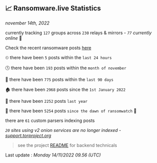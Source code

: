 
## 📈 Ransomware.live Statistics
_november 14th, 2022_

currently tracking `127` groups across `230` relays & mirrors - _`77` currently online_ 📡

Check the recent ransomware posts [here](https://www.ransomware.live/#/recentposts)


⏲ there have been `5` posts within the `last 24 hours`

🕓 there have been `193` posts within the `month of november`

📅 there have been `775` posts within the `last 90 days`

🏚 there have been `2968` posts since the `1st January 2022`

🚀 there have been `2252` posts `last year`

🦕 there have been `5254` posts `since the dawn of ransomwatch` 🐣

there are `61` custom parsers indexing posts

_`20` sites using v2 onion services are no longer indexed - [support.torproject.org](https://support.torproject.org/onionservices/v2-deprecation/)_

> see the project [README](https://github.com/jmousqueton/ransomwatch#readme) for backend technicals



Last update : _Monday 14/11/2022 09.56 (UTC)_

